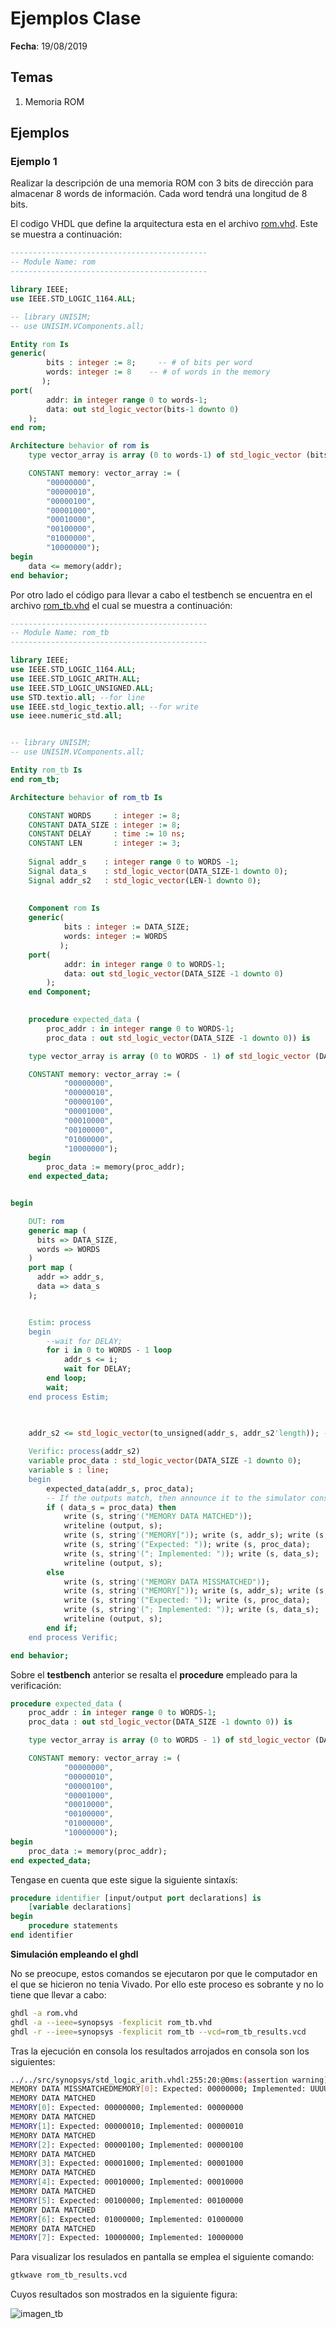 # Ejemplos Clase #

**Fecha**: 19/08/2019

## Temas ##
1. Memoria ROM

## Ejemplos ##

### Ejemplo 1 ###
Realizar la descripción de una memoria ROM con 3 bits de dirección para almacenar 8 words de información. Cada word tendrá una longitud de 8 bits.

El codigo VHDL que define la arquitectura esta en el archivo [rom.vhd](rom.vhd). Este se muestra a continuación:

```VHDL
--------------------------------------------
-- Module Name: rom
--------------------------------------------

library IEEE;
use IEEE.STD_LOGIC_1164.ALL;

-- library UNISIM;
-- use UNISIM.VComponents.all;

Entity rom Is
generic(
		bits : integer := 8;     -- # of bits per word 
		words: integer := 8    -- # of words in the memory
       );
port(
		addr: in integer range 0 to words-1;
		data: out std_logic_vector(bits-1 downto 0)
	);
end rom;

Architecture behavior of rom is
	type vector_array is array (0 to words-1) of std_logic_vector (bits-1 downto 0);

	CONSTANT memory: vector_array := ( 
		"00000000",
		"00000010",
		"00000100",
		"00001000", 
		"00010000",
		"00100000",
		"01000000",
		"10000000");	
begin
	data <= memory(addr);
end behavior;
```

Por otro lado el código para llevar a cabo el testbench se encuentra en el archivo [rom_tb.vhd](rom_tb.vhd) el cual se muestra a continuación:


```VHDL
--------------------------------------------
-- Module Name: rom_tb
--------------------------------------------

library IEEE;
use IEEE.STD_LOGIC_1164.ALL;
use IEEE.STD_LOGIC_ARITH.ALL;
use IEEE.STD_LOGIC_UNSIGNED.ALL;
use STD.textio.all; --for line
use IEEE.std_logic_textio.all; --for write
use ieee.numeric_std.all;


-- library UNISIM;
-- use UNISIM.VComponents.all;

Entity rom_tb Is
end rom_tb;

Architecture behavior of rom_tb Is

	CONSTANT WORDS     : integer := 8;
	CONSTANT DATA_SIZE : integer := 8;
	CONSTANT DELAY     : time := 10 ns;
	CONSTANT LEN       : integer := 3;
	
	Signal addr_s    : integer range 0 to WORDS -1;
	Signal data_s    : std_logic_vector(DATA_SIZE-1 downto 0);
	Signal addr_s2   : std_logic_vector(LEN-1 downto 0);
	
	
	Component rom Is
	generic(
			bits : integer := DATA_SIZE;
			words: integer := WORDS
		   );
	port(
			addr: in integer range 0 to WORDS-1;
			data: out std_logic_vector(DATA_SIZE -1 downto 0)
		);
	end Component;

	
	procedure expected_data (
		proc_addr : in integer range 0 to WORDS-1;
		proc_data : out std_logic_vector(DATA_SIZE -1 downto 0)) is

	type vector_array is array (0 to WORDS - 1) of std_logic_vector (DATA_SIZE-1 downto 0);

	CONSTANT memory: vector_array := ( 
			"00000000",
			"00000010",
			"00000100",
			"00001000", 
			"00010000",
			"00100000",
			"01000000",
			"10000000");
	begin	
		proc_data := memory(proc_addr);
	end expected_data;


begin

	DUT: rom 
	generic map ( 
	  bits => DATA_SIZE,
	  words => WORDS
	)
	port map (
	  addr => addr_s,
	  data => data_s
	);


	Estim: process
    begin
		--wait for DELAY;	
        for i in 0 to WORDS - 1 loop
            addr_s <= i;
            wait for DELAY;   
		end loop;
		wait;
	end process Estim;

	

	addr_s2 <= std_logic_vector(to_unsigned(addr_s, addr_s2'length)); -- Add for delay
	
	Verific: process(addr_s2)
	variable proc_data : std_logic_vector(DATA_SIZE -1 downto 0);
	variable s : line;
	begin
		expected_data(addr_s, proc_data);
		-- If the outputs match, then announce it to the simulator console.
		if ( data_s = proc_data) then
			write (s, string'("MEMORY DATA MATCHED")); 
			writeline (output, s);
			write (s, string'("MEMORY[")); write (s, addr_s); write (s, string'("]: "));
			write (s, string'("Expected: ")); write (s, proc_data);
            write (s, string'("; Implemented: ")); write (s, data_s); 
			writeline (output, s);
		else
		    write (s, string'("MEMORY DATA MISSMATCHED")); 
		    write (s, string'("MEMORY[")); write (s, addr_s); write (s, string'("]: "));
			write (s, string'("Expected: ")); write (s, proc_data);
            write (s, string'("; Implemented: ")); write (s, data_s); 
			writeline (output, s);
		end if;	
	end process Verific; 

end behavior;
```

Sobre el **testbench** anterior se resalta el **procedure** empleado para la verificación:

```VHDL
procedure expected_data (
	proc_addr : in integer range 0 to WORDS-1;
	proc_data : out std_logic_vector(DATA_SIZE -1 downto 0)) is

	type vector_array is array (0 to WORDS - 1) of std_logic_vector (DATA_SIZE-1 downto 0);

	CONSTANT memory: vector_array := ( 
			"00000000",
			"00000010",
			"00000100",
			"00001000", 
			"00010000",
			"00100000",
			"01000000",
			"10000000");
begin	
	proc_data := memory(proc_addr);
end expected_data;
```

Tengase en cuenta que este sigue la siguiente sintaxís:

```VHDL
procedure identifier [input/output port declarations] is
	[variable declarations]
begin
	procedure statements
end identifier
```

**Simulación empleando el ghdl**

No se preocupe, estos comandos se ejecutaron por que le computador en el que se hicieron no tenia Vivado. Por ello este proceso es sobrante y no lo tiene que llevar a cabo:


```bash
ghdl -a rom.vhd
ghdl -a --ieee=synopsys -fexplicit rom_tb.vhd
ghdl -r --ieee=synopsys -fexplicit rom_tb --vcd=rom_tb_results.vcd 
```

Tras la ejecución en consola los resultados arrojados en consola son los siguientes:

```bash
../../src/synopsys/std_logic_arith.vhdl:255:20:@0ms:(assertion warning): There is an 'U'|'X'|'W'|'Z'|'-' in an arithmetic operand, the result will be 'X'(es).
MEMORY DATA MISSMATCHEDMEMORY[0]: Expected: 00000000; Implemented: UUUUUUUU
MEMORY DATA MATCHED
MEMORY[0]: Expected: 00000000; Implemented: 00000000
MEMORY DATA MATCHED
MEMORY[1]: Expected: 00000010; Implemented: 00000010
MEMORY DATA MATCHED
MEMORY[2]: Expected: 00000100; Implemented: 00000100
MEMORY DATA MATCHED
MEMORY[3]: Expected: 00001000; Implemented: 00001000
MEMORY DATA MATCHED
MEMORY[4]: Expected: 00010000; Implemented: 00010000
MEMORY DATA MATCHED
MEMORY[5]: Expected: 00100000; Implemented: 00100000
MEMORY DATA MATCHED
MEMORY[6]: Expected: 01000000; Implemented: 01000000
MEMORY DATA MATCHED
MEMORY[7]: Expected: 10000000; Implemented: 10000000
```

Para visualizar los resulados en pantalla se emplea el siguiente comando:

```bash
gtkwave rom_tb_results.vcd 
```

Cuyos resultados son mostrados en la siguiente figura:

![imagen_tb](rom_tb_results.png)